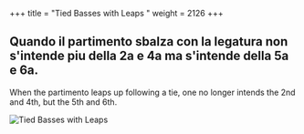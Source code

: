 +++
title = "Tied Basses with Leaps	"
weight = 2126
+++

## Quando il partimento sbalza con la legatura non s'intende piu della 2a e 4a ma s'intende della 5a e 6a.

When the partimento leaps up following a tie, one no longer intends the 2nd and 4th, but the 5th and 6th.

![Tied Basses with Leaps](/img/26DurReg.jpg)
